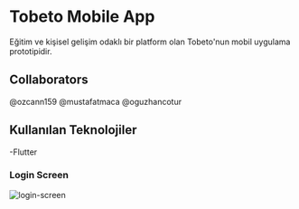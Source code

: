 # Tobeto Mobile App
Eğitim ve kişisel gelişim odaklı bir platform olan Tobeto'nun mobil uygulama prototipidir.

## Collaborators
@ozcann159
@mustafatmaca
@oguzhancotur

## Kullanılan Teknolojiler
-Flutter

### Login Screen
![login-screen](https://github.com/mustafatmaca/tobeto_app/assets/58891564/ea60820e-1290-4c3a-903d-103cd689f0a8)

